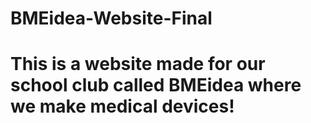 # BMEidea-Website-Final
# This is a website made for our school club called BMEidea where we make medical devices!

